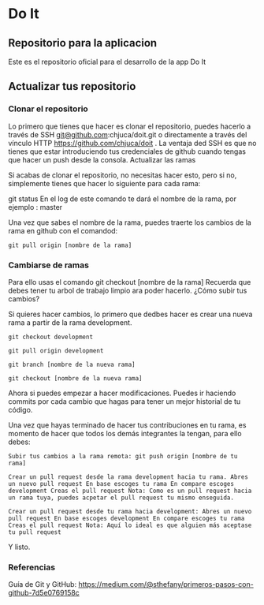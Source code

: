 # Do It
## Repositorio para la aplicacion

Este es el repositorio oficial para el desarrollo de la app Do It

## Actualizar tus repositorio
### Clonar el repositorio

Lo primero que tienes que hacer es clonar el repositorio, puedes hacerlo a través de SSH git@github.com:chjuca/doit.git o directamente a través del vínculo HTTP https://github.com/chjuca/doit . La ventaja ded SSH es que no tienes que estar introduciendo tus credenciales de github cuando tengas que hacer un push desde la consola.
Actualizar las ramas

Si acabas de clonar el repositorio, no necesitas hacer esto, pero si no, simplemente tienes que hacer lo siguiente para cada rama:

git status En el log de este comando te dará el nombre de la rama, por ejemplo : master

Una vez que sabes el nombre de la rama, puedes traerte los cambios de la rama en github con el comandod: 

    git pull origin [nombre de la rama]
    
### Cambiarse de ramas

Para ello usas el comando git checkout [nombre de la rama] Recuerda que debes tener tu arbol de trabajo limpio ara poder hacerlo.
¿Cómo subir tus cambios?

Si quieres hacer cambios, lo primero que dedbes hacer es crear una nueva rama a partir de la rama development.

    git checkout development

    git pull origin development

    git branch [nombre de la nueva rama]
    
    git checkout [nombre de la nueva rama]

Ahora si puedes empezar a hacer modificaciones. Puedes ir haciendo commits por cada cambio que hagas para tener un mejor historial de tu código.

Una vez que hayas terminado de hacer tus contribuciones en tu rama, es momento de hacer que todos los demás integrantes la tengan, para ello debes:

    Subir tus cambios a la rama remota: git push origin [nombre de tu rama]

    Crear un pull request desde la rama development hacia tu rama. Abres un nuevo pull request En base escoges tu rama En compare escoges development Creas el pull request Nota: Como es un pull request hacia un rama tuya, puedes acpetar el pull request tu mismo enseguida.

    Crear un pull request desde tu rama hacia development: Abres un nuevo pull request En base escoges development En compare escoges tu rama Creas el pull request Nota: Aquí lo ideal es que alguien más aceptase tu pull request

Y listo.
### Referencias

Guía de Git y GitHub: https://medium.com/@sthefany/primeros-pasos-con-github-7d5e0769158c
